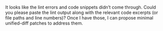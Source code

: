 It looks like the lint errors and code snippets didn’t come through. Could you please paste the lint output along with the relevant code excerpts (or file paths and line numbers)? Once I have those, I can propose minimal unified-diff patches to address them.